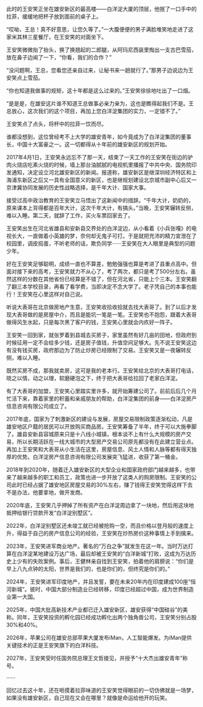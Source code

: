 
此时的王安笑正坐在雄安新区的最高楼——白洋淀大厦的顶层，他抿了一口手中的拉菲，缓缓地把杯子放到面前的桌子上。

“哎呦，王总！真不好意思，让您久等了。”一大腹便便的男子满脸堆笑地走进了这家米其林三星餐厅，在王安笑的对面坐下。

王安笑微微抬了抬头，换了换翘起的二郎腿，从阿玛尼西装里掏出一支古巴雪茄，放在鼻子边闻了一下，“你看，我们的合作？”

“没问题啊，王总，您看您还亲自过来，让秘书来一趟就行了。”那男子边说边为王安笑点上雪茄。

“你也知道我做事的规矩，这十年都是这么过来的。”王安笑徐徐地吐出了一口烟。

“是是是，在雄安这片谁不知道王总做事必亲力亲为，这也是瞧得起我们不是。王总放心，这次我们的这个项目，再加上您白洋淀集团的实力，一定错不了。”

王安笑点了点头，将杯中的拉菲一饮而尽。

谁都没想到，这位曾经考不上大学的雄安青年，如今竟成为了白洋淀集团的董事长，中国十大富豪之一。这一切都得从十年前的雄安新区的规划开始。

2017年4月1日，王安笑永远忘不了那一天，结束了一天工作的王安笑在街边的驴肉火烧店吃素火烧的时候，墙上那台油腻腻的电视机里播报了中共中央、国务院印发通知，决定设立河北雄安新区的新闻。报道称，雄安新区是继深圳经济特区和上海浦东新区之后又一具有全国意义的新区，也是继规划建设北京城市副中心后又一京津冀协同发展的历史性战略选择，是千年大计、国家大事。

接受过高中政治教育的王安笑立马悟出了这新闻中的措辞。“千年大计，奶奶的，原来课本上背得都是百年大计，这次千年大计，有搞头。”当晚，王安笑辗转反侧，难以入睡。第二天，就辞了工作，买火车票回家去了。

王安笑出生在河北省雄县和安新县交界处的白洋淀边，从小看着《小兵张嘎》的电视长大，一直做着小英雄的梦，奈何却无鬼子可打。于是就把充沛的精力宣泄在了校园里，调皮捣蛋，不听老师的话，欺负同学······王安笑在大人眼里是典型的问题少年。

好在王安笑足够聪明，成绩一直也不算差，勉勉强强也算是考进了县重点高中。但面对接下来的高考，王安笑就力不从心了，考了两次，都只是考了500分左右。虽然这样的分数在其他省份已经算是不错了，但在河北省，只能上个三本。王安笑翻了翻三本学校目录，再看了看学费，当即决定不念大学了。老子凭自己的本事也能行！王安笑在心里这样对自己说。

听说大表哥在北京做房地产生意，王安笑收拾收拾就去找大表哥了。到了以后才发现大表哥做的是房屋中介，而且是能坑一笔是一笔。王安笑也不抱怨，跟着大表哥做得风生水起，只是每次黑了客户的钱，王安笑心里就会内疚好一阵子。

王安笑一回到家，就张罗着到县城去买房子，家里虽然有好几亩的田地，但政府到时候征用一定不会给多少钱，还是房子值钱，升值空间足够大。先不说王安笑这边有没有钱买房，政府那边为了防止炒房已经限制了交易。王安笑又是一夜辗转反侧，难以入睡。

既然买房不成，那我就卖房，这可是我的老本行。王安笑给北京的大表哥打电话，晓之以情，动之以理，软磨硬泡之下，终于把大表哥给拉回了老家白洋淀。

有了大表哥的加盟，王安笑心里踏实里许多，就开始筹建公司了。前前后后几个月忙活下来，靠着家里的积蓄和亲戚朋友的帮助，白洋淀集团的前身——白洋淀房产信息咨询有限公司成立了。

2017年底，国家为了刺激新区的建设与发展，房屋交易限制政策逐渐松动，凡是雄安地区户籍的居民可以开放购买商品房。王安笑筹备了半年，终于可以大施拳脚了。雄县安新县容城原来只是十八线小城镇，根本谈不上有什么大规模的房产交易，所以长期活跃在一线大城市的大型房产交易公司原先都没有在此建立营业点。再加上王安笑和大表哥从小生活在这里，房屋信息、风土人情和人脉等都有得天独厚的优势。白洋淀房产信息咨询有限公司发展突飞猛进，收获了第一桶金。

2018年到2020年，随着迁入雄安新区的大型企业和国家政府部门越来越多，也带来了越来越多的职工和员工，政策也进一步开放了这类人的购房限制。王安笑的公司此时已经占据了雄安地区房屋交易的30%左右，赚了钱得王安笑觉得这样下去不是办法，他要拿地，做开发商。

2020年底，王安笑几乎押掉了所有资产在白洋淀周边拿了一块地，然后用这块地抵押给银行贷款开发“白洋淀别墅区”。

2022年，白洋淀别墅区还未竣工就已经被抢购一空，而且价格以登月般的速度上升，得益于自己的房产信息公司的经验，王安笑在炒热房价这种事情上手到擒来。

2023年，王安笑进军商业地产。著名的“万白之争”就发生在这一年。当时万达打算在白洋淀某地建设万达广场，最后却被王安笑的“白洋新城”打败，这成为万达历史上少有的失败案例。事后，王健林亲自找到王安笑，拍着他的肩膀说：“你们是早上八九点钟的太阳，世界是我们的，也是你们的，但终究是你们的。”

2024年，王安笑进军印度地产，并且发誓，要在未来20年内在印度建成100座“恒河新城”。彼时，中国大部分制造业已经转移，印度已经超过中国，成为世界制造业第一大国。

2025年，中国大批高新技术产业都已迁入雄安新区，雄安获得“中国硅谷”的美称。同年，王安笑投资的孵化园已经成功孵化出两个独角兽公司，王安笑分别占股30%和40%。

2026年，苹果公司在雄安总部苹果大厦发布iMan，人工智能爆发。为iMan提供关键技术的正是王安笑旗下的白洋科技。

2027年，王安笑受时任国务院总理王文哲接见，并授予“十大杰出雄安青年”称号。

······

回忆过去这十年，还在咂摸着拉菲味道的王安笑觉得眼前的一切仿佛就是一场梦，如果没有雄安新区，自己现在又会在哪里？就像是命运给他开的玩笑。